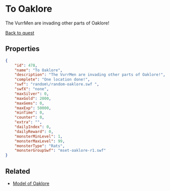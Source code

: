 # To Oaklore

The VurrMen are invading other parts of Oaklore!

[Back to quest](../quests.md)

## Properties

```json
{
    "id": 478,
    "name": "To Oaklore",
    "description": "The VurrMen are invading other parts of Oaklore!",
    "complete": "One location done!",
    "swf": "random\/random-oaklore.swf ",
    "swfX": "none",
    "maxSilver": 0,
    "maxGold": 2000,
    "maxGems": 0,
    "maxExp": 50000,
    "minTime": 0,
    "counter": 0,
    "extra": "",
    "dailyIndex": 0,
    "dailyReward": 0,
    "monsterMinLevel": 1,
    "monsterMaxLevel": 99,
    "monsterType": "Rats",
    "monsterGroupSwf": "mset-oaklore-r1.swf"
}
```

## Related

- [Model of Oaklore](../items/2735-model-of-oaklore.md)

